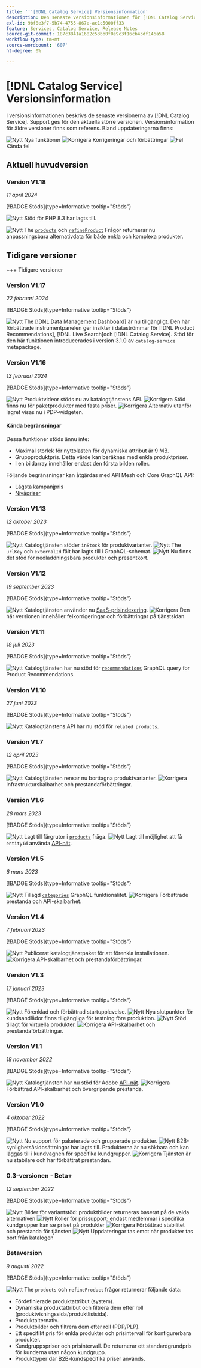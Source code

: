 ```yaml
---
title: '''[!DNL Catalog Service] Versionsinformation'
description: Den senaste versionsinformationen för [!DNL Catalog Service] för Adobe Commerce.
exl-id: 9bf8e3f7-5b74-4755-867e-ac1c5000ff33
feature: Services, Catalog Service, Release Notes
source-git-commit: 187c3841a1682c53bb0f0e9c3f16cb43df146a58
workflow-type: tm+mt
source-wordcount: '607'
ht-degree: 0%

---
```


# [!DNL Catalog Service] Versionsinformation

I versionsinformationen beskrivs de senaste versionerna av [!DNL Catalog Service].
Support ges för den aktuella större versionen. Versionsinformation för äldre versioner finns som referens.
Bland uppdateringarna finns:

![Nytt](../assets/new.svg) Nya funktioner
![Korrigera](../assets/fix.svg) Korrigeringar och förbättringar
![Fel](../assets/bug.svg) Kända fel

## Aktuell huvudversion

### Version V1.18

_11 april 2024_

[!BADGE Stöds]{type=Informative tooltip="Stöds"}

![Nytt](../assets/new.svg) Stöd för PHP 8.3 har lagts till.

![Nytt](../assets/new.svg) The [`products`](https://developer.adobe.com/commerce/services/graphql/catalog-service/products/) och [`refineProduct`](https://developer.adobe.com/commerce/services/graphql/catalog-service/refine-product/) Frågor returnerar nu anpassningsbara alternativdata för både enkla och komplexa produkter.<!--DATA-5538-->

## Tidigare versioner

+++ Tidigare versioner

### Version V1.17

_22 februari 2024_

[!BADGE Stöds]{type=Informative tooltip="Stöds"}

![Nytt](../assets/new.svg) The [[!DNL Data Management Dashboard]](https://experienceleague.adobe.com/docs/commerce-admin/systems/data-transfer/data-dashboard.html) är nu tillgängligt. Den här förbättrade instrumentpanelen ger insikter i dataströmmar för [!DNL Product Recommendations], [!DNL Live Search]och [!DNL Catalog Service]. Stöd för den här funktionen introducerades i version 3.1.0 av `catalog-service` metapackage.

### Version V1.16

_13 februari 2024_

[!BADGE Stöds]{type=Informative tooltip="Stöds"}

![Nytt](../assets/new.svg) Produktvideor stöds nu av katalogtjänstens API.
![Korrigera](../assets/fix.svg) Stöd finns nu för paketprodukter med fasta priser.
![Korrigera](../assets/fix.svg) Alternativ utanför lagret visas nu i PDP-widgeten.

#### Kända begränsningar

Dessa funktioner stöds ännu inte:

* Maximal storlek för nyttolasten för dynamiska attribut är 9 MB.
* Gruppproduktpris. Detta värde kan beräknas med enkla produktpriser.
* I en bildarray innehåller endast den första bilden roller.

Följande begränsningar kan åtgärdas med API Mesh och Core GraphQL API:

* Lägsta kampanjpris
* [Nivåpriser](mesh.md)

### Version V1.13

_12 oktober 2023_

[!BADGE Stöds]{type=Informative tooltip="Stöds"}

![Nytt](../assets/new.svg) Katalogtjänsten stöder `inStock` för produktvarianter.
![Nytt](../assets/new.svg) The `urlKey` och `externalId` fält har lagts till i GraphQL-schemat.
![Nytt](../assets/new.svg) Nu finns det stöd för nedladdningsbara produkter och presentkort.

### Version V1.12

_19 september 2023_

[!BADGE Stöds]{type=Informative tooltip="Stöds"}

![Nytt](../assets/new.svg) Katalogtjänsten använder nu [SaaS-prisindexering](../price-index/price-indexing.md).
![Korrigera](../assets/fix.svg) Den här versionen innehåller felkorrigeringar och förbättringar på tjänstsidan.

### Version V1.11

_18 juli 2023_

[!BADGE Stöds]{type=Informative tooltip="Stöds"}

![Nytt](../assets/new.svg) Katalogtjänsten har nu stöd för [`recommendations`](https://developer.adobe.com/commerce/services/graphql/recommendations/recommendations/) GraphQL query for Product Recommendations.

### Version V1.10

_27 juni 2023_

[!BADGE Stöds]{type=Informative tooltip="Stöds"}

![Nytt](../assets/new.svg) Katalogtjänstens API har nu stöd för `related products`.

### Version V1.7

_12 april 2023_

[!BADGE Stöds]{type=Informative tooltip="Stöds"}

![Nytt](../assets/new.svg) Katalogtjänsten rensar nu borttagna produktvarianter.
![Korrigera](../assets/fix.svg) Infrastrukturskalbarhet och prestandaförbättringar.

### Version V1.6

_28 mars 2023_

[!BADGE Stöds]{type=Informative tooltip="Stöds"}

![Nytt](../assets/new.svg) Lagt till färgrutor i [`products`](https://developer.adobe.com/commerce/services/graphql/catalog-service/products/) fråga.
![Nytt](../assets/new.svg) Lagt till möjlighet att få `entityId` använda [API-nät](mesh.md).

### Version V1.5

_6 mars 2023_

[!BADGE Stöds]{type=Informative tooltip="Stöds"}

![Nytt](../assets/new.svg) Tillagd [`categories`](https://developer.adobe.com/commerce/services/graphql/schema/catalog-service/categories/) GraphQL funktionalitet.
![Korrigera](../assets/fix.svg) Förbättrade prestanda och API-skalbarhet.

### Version V1.4

_7 februari 2023_

[!BADGE Stöds]{type=Informative tooltip="Stöds"}

![Nytt](../assets/new.svg) Publicerat katalogtjänstpaket för att förenkla installationen.
![Korrigera](../assets/fix.svg) API-skalbarhet och prestandaförbättringar.

### Version V1.3

_17 januari 2023_

[!BADGE Stöds]{type=Informative tooltip="Stöds"}

![Nytt](../assets/new.svg) Förenklad och förbättrad startupplevelse.
![Nytt](../assets/new.svg) Nya slutpunkter för kundsandlådor finns tillgängliga för testning före produktion.
![Nytt](../assets/new.svg) Stöd tillagt för virtuella produkter.
![Korrigera](../assets/fix.svg) API-skalbarhet och prestandaförbättringar.

### Version V1.1

_18 november 2022_

[!BADGE Stöds]{type=Informative tooltip="Stöds"}

![Nytt](../assets/new.svg) Katalogtjänsten har nu stöd för Adobe [API-nät](https://developer.adobe.com/graphql-mesh-gateway/).
![Korrigera](../assets/fix.svg) Förbättrad API-skalbarhet och övergripande prestanda.

### Version V1.0

_4 oktober 2022_

[!BADGE Stöds]{type=Informative tooltip="Stöds"}

![Nytt](../assets/new.svg) Nu support för paketerade och grupperade produkter.
![Nytt](../assets/new.svg) B2B-synlighetsåsidosättningar har lagts till. Produkterna är nu sökbara och kan läggas till i kundvagnen för specifika kundgrupper.
![Korrigera](../assets/fix.svg) Tjänsten är nu stabilare och har förbättrat prestandan.

### 0.3-versionen - Beta+

_12 september 2022_

[!BADGE Stöds]{type=Informative tooltip="Stöds"}

![Nytt](../assets/new.svg) Bilder för variantstöd: produktbilder returneras baserat på de valda alternativen
![Nytt](../assets/new.svg) Roller för prissupport: endast medlemmar i specifika kundgrupper kan se priset på produkter
![Korrigera](../assets/fix.svg) Förbättrad stabilitet och prestanda för tjänsten
![Nytt](../assets/new.svg) Uppdateringar tas emot när produkter tas bort från katalogen

### Betaversion

_9 augusti 2022_

[!BADGE Stöds]{type=Informative tooltip="Stöds"}

![Nytt](../assets/new.svg) The `products` och `refineProduct` frågor returnerar följande data:

* Fördefinierade produktattribut (system).
* Dynamiska produktattribut och filtrera dem efter roll (produktvisningssida/produktlistsida).
* Produktalternativ.
* Produktbilder och filtrera dem efter roll (PDP/PLP).
* Ett specifikt pris för enkla produkter och prisintervall för konfigurerbara produkter.
* Kundgruppspriser och prisintervall. De returnerar ett standardgrundpris för kunderna utan någon kundgrupp.
* Produkttyper där B2B-kundspecifika priser används.
